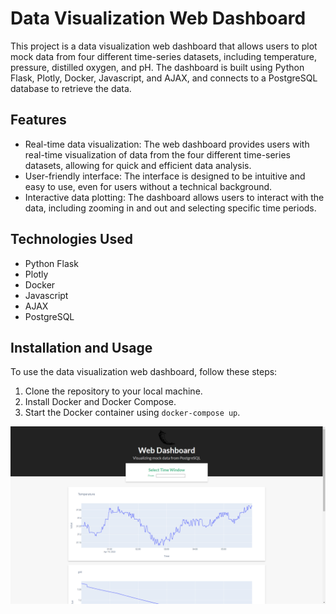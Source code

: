 # Data Visualization Web Dashboard

This project is a data visualization web dashboard that allows users to plot mock data from four different time-series datasets, including temperature, pressure, distilled oxygen, and pH. The dashboard is built using Python Flask, Plotly, Docker, Javascript, and AJAX, and connects to a PostgreSQL database to retrieve the data.

## Features

- Real-time data visualization: The web dashboard provides users with real-time visualization of data from the four different time-series datasets, allowing for quick and efficient data analysis.
- User-friendly interface: The interface is designed to be intuitive and easy to use, even for users without a technical background.
- Interactive data plotting: The dashboard allows users to interact with the data, including zooming in and out and selecting specific time periods.

## Technologies Used

- Python Flask
- Plotly
- Docker
- Javascript
- AJAX
- PostgreSQL

## Installation and Usage

To use the data visualization web dashboard, follow these steps:

1. Clone the repository to your local machine.
2. Install Docker and Docker Compose.
3. Start the Docker container using `docker-compose up`.

![dashboard](https://raw.githubusercontent.com/jadend-r/DataViz-Dashboard/master/app/static/images/WebDashboard.PNG)

